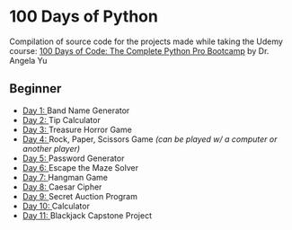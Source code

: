 # 100 Days of Python

Compilation of source code for the projects made while taking the Udemy course: [100 Days of Code: The Complete Python Pro Bootcamp](https://www.udemy.com/course/100-days-of-code/) by Dr. Angela Yu

## Beginner

- [Day 1: ](<https://github.com/xialuna/100-Days-of-Python/tree/main/Beginner%20(Day%201-14)/Day%201%20-%20Band%20Name%20Generator>) Band Name Generator
- [Day 2: ](<https://github.com/xialuna/100-Days-of-Python/tree/main/Beginner%20(Day%201-14)/Day%202%20-%20Tip%20Calculator>) Tip Calculator
- [Day 3: ](<https://github.com/xialuna/100-Days-of-Python/tree/main/Beginner%20(Day%201-14)/Day%203%20-%20Treasure%20Horror%20Game>) Treasure Horror Game
- [Day 4: ](<https://github.com/xialuna/100-Days-of-Python/tree/main/Beginner%20(Day%201-14)/Day%204%20-%20Rock%2C%20Paper%2C%20Scissors%20Game>) Rock, Paper, Scissors Game _(can be played w/ a computer or another player)_
- [Day 5: ](<https://github.com/xialuna/100-Days-of-Python/tree/main/Beginner%20(Day%201-14)/Day%205%20-%20Password%20Generator>) Password Generator
- [Day 6: ](<https://github.com/xialuna/100-Days-of-Python/tree/main/Beginner%20(Day%201-14)/Day%206%20-%20Escape%20the%20Maze%20Solver>)Escape the Maze Solver
- [Day 7: ](<https://github.com/xialuna/100-Days-of-Python/tree/main/Beginner%20(Day%201-14)/Day%207%20-%20Hangman%20Game>) Hangman Game
- [Day 8: ](<https://github.com/xialuna/100-Days-of-Python/tree/main/Beginner%20(Day%201-14)/Day%208%20-%20Caesar%20Cipher>) Caesar Cipher
- [Day 9: ](<https://github.com/xialuna/100-Days-of-Python/tree/main/Beginner%20(Day%201-14)/Day%209%20-%20Secret%20Auction%20Program>) Secret Auction Program
- [Day 10: ](<https://github.com/xialuna/100-Days-of-Python/tree/main/Beginner%20(Day%201-14)/Day10%20-%20Calculator>) Calculator
- [Day 11: ](<https://github.com/xialuna/100-Days-of-Python/tree/main/Beginner%20(Day%201-14)/Day11%20-%20Blackjack%20Capstone%20Project>) Blackjack Capstone Project
